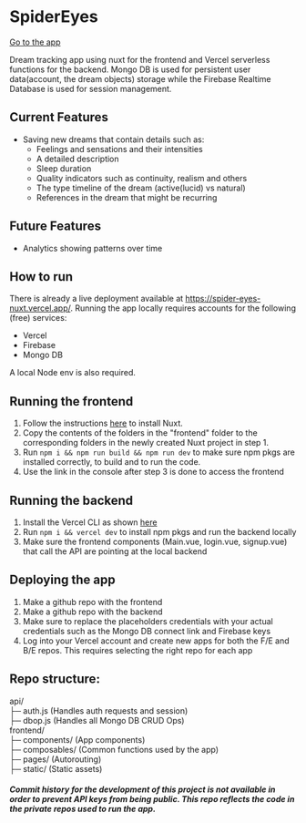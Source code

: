 # SpiderEyes

[Go to the app](https://spider-eyes-nuxt.vercel.app/)

Dream tracking app using nuxt for the frontend and Vercel serverless functions for the backend. Mongo DB is used for persistent user data(account, the dream objects) storage while the Firebase Realtime Database is used for session management. 

## Current Features
- Saving new dreams that contain details such as:
  - Feelings and sensations and their intensities
  - A detailed description
  - Sleep duration
  - Quality indicators such as continuity, realism and others
  - The type timeline of the dream (active(lucid) vs natural)
  - References in the dream that might be recurring
 
## Future Features 
- Analytics showing patterns over time

## How to run

There is already a live deployment available at https://spider-eyes-nuxt.vercel.app/.
Running the app locally requires accounts for the following (free) services:
- Vercel
- Firebase
- Mongo DB

A local Node env is also required. 

## Running the frontend  
1. Follow the instructions [here](https://nuxtjs.org/docs/get-started/installation/) to install Nuxt.
2. Copy the contents of the folders in the "frontend" folder to the corresponding folders in the newly created Nuxt project in step 1.
3. Run ```npm i && npm run build && npm run dev``` to make sure npm pkgs are installed correctly, to build and to run the code.
4. Use the link in the console after step 3 is done to access the frontend

## Running the backend
1. Install the Vercel CLI as shown [here](https://vercel.com/docs/cli)
2. Run ```npm i && vercel dev``` to install npm pkgs and run the backend locally
3. Make sure the frontend components (Main.vue, login.vue, signup.vue) that call the API are pointing at the local backend 

## Deploying the app
1. Make a github repo with the frontend
2. Make a github repo with the backend
3. Make sure to replace the placeholders credentials with your actual credentials such as the Mongo DB connect link and Firebase keys 
4. Log into your Vercel account and create new apps for both the F/E and B/E repos. This requires selecting the right repo for each app

## Repo structure:
api/<br />
├─ auth.js        (Handles auth requests and session)<br />
├─ dbop.js        (Handles all Mongo DB CRUD Ops)<br />
frontend/<br />
├─ components/    (App components)<br />
├─ composables/   (Common functions used by the app)<br />
├─ pages/         (Autorouting)<br />
├─ static/        (Static assets)<br />


##### Commit history for the development of this project is not available in order to prevent API keys from being public. This repo reflects the code in the private repos used to run the app.

